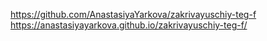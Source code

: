 https://github.com/AnastasiyaYarkova/zakrivayuschiy-teg-f
https://anastasiyayarkova.github.io/zakrivayuschiy-teg-f/